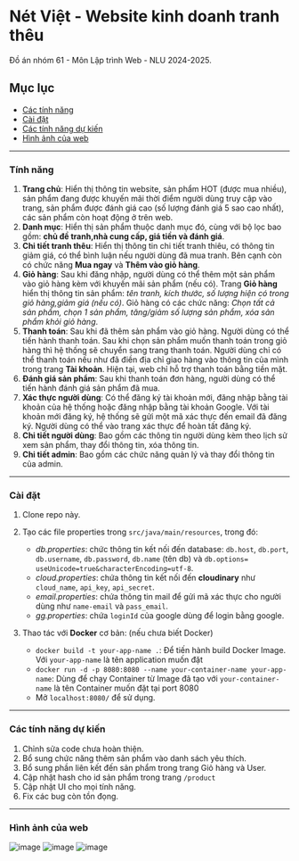 # Nét Việt - Website kinh doanh tranh thêu
Đồ án nhóm 61 - Môn Lập trình Web - NLU 2024-2025.

## Mục lục
- [Các tính năng](#tính-năng) 
- [Cài đặt](#cài-đặt)
- [Các tính năng dự kiến](#các-tính-năng-dự-kiến)
- [Hình ảnh của web](#hình-ảnh-của-web)
---
### Tính năng
1. **Trang chủ**: Hiển thị thông tin website, sản phẩm HOT (được mua nhiều), sản phẩm đang được khuyến mãi thời điểm người dùng truy cập vào trang, sản phẩm được đánh giá cao (số lượng đánh giá 5 sao cao nhất), các sản phẩm còn hoạt động ở trên web.
2. **Danh mục**: Hiển thị sản phẩm thuộc danh mục đó, cùng với bộ lọc bao gồm: **chủ đề tranh,nhà cung cấp, giá tiền và đánh giá**. 
3. **Chi tiết tranh thêu**: Hiển thị thông tin chi tiết tranh thiêu, có thông tin giảm giá, có thể bình luận nếu người dùng đã mua tranh. Bên cạnh còn có chức năng **Mua ngay** và **Thêm vào giỏ hàng**.
4. **Giỏ hàng**: Sau khi đăng nhập, người dùng có thể thêm một sản phẩm vào giỏ hàng kèm với khuyến mãi sản phẩm (nếu có). Trang **Giỏ hàng** hiển thị thông tin sản phẩm: _tên tranh, kích thước, số lượng hiện có trong giỏ hàng,giảm giá (nếu có)_. Giỏ hàng có các chức năng: _Chọn tất cả sản phẩm, chọn 1 sản phẩm, tăng/giảm số lượng sản phẩm, xóa sản phẩm khỏi giỏ hàng_.
5. **Thanh toán**: Sau khi đã thêm sản phẩm vào giỏ hàng. Người dùng có thể tiến hành thanh toán. Sau khi chọn sản phẩm muốn thanh toán trong giỏ hàng thì hệ thống sẽ chuyển sang trang thanh toán. Người dùng chỉ có thể thanh toán nếu như đã điền địa chỉ giao hàng vào thông tin của mình trong trang **Tài khoản**. Hiện tại, web chỉ hỗ trợ thanh toán bằng tiền mặt.
6. **Đánh giá sản phẩm**: Sau khi thanh toán đơn hàng, người dùng có thể tiến hành đánh giá sản phẩm đã mua.
7. **Xác thực người dùng**: Có thể đăng ký tài khoản mới, đăng nhập bằng tài khoản của hệ thống hoặc đăng nhập bằng tài khoản Google. Với tài khoản mới đăng ký, hệ thống sẽ gửi một mã xác thực đến email đã đăng ký. Người dùng có thể vào trang xác thực để hoàn tất đăng ký.
8. **Chi tiết người dùng**: Bao gồm các thông tin người dùng kèm theo lịch sử xem sản phẩm, thay đổi thông tin, xóa thông tin.
9. **Chi tiết admin**: Bao gồm các chức năng quản lý và thay đổi thông tin của admin.

---
### Cài đặt
1. Clone repo này.
2. Tạo các file properties trong `src/java/main/resources`, trong đó:
    - _db.properties_: chức thông tin kết nối đến database: `db.host`, `db.port`, `db.username`, `db.password`, `db.name` (tên db) và `db.options= useUnicode=true&characterEncoding=utf-8`.
    - _cloud.properties_: chứa thông tin kết nối đến **cloudinary** như `cloud_name`, `api_key`, `api_secret`.
    - _email.properties_: chứa thông tin mail để gửi mã xác thực cho người dùng như `name-email` và `pass_email`.
    - _gg.properties_: chứa `loginId` của google dùng để login bằng google.
      
3. Thao tác với **Docker** cơ bản: (nếu chưa biết Docker)
    - `docker build -t your-app-name .`: Để tiến hành build Docker Image. Với `your-app-name` là tên application muốn đặt
    - `docker run -d -p 8080:8080 --name your-container-name your-app-name`: Dùng để chạy Container từ Image đã tạo với `your-container-name` là tên Container muốn đặt tại port 8080
    - Mở `localhost:8080/` để sử dụng.

---
### Các tính năng dự kiến
1. Chỉnh sửa code chưa hoàn thiện.
2. Bổ sung chức năng thêm sản phẩm vào danh sách yêu thích.
3. Bổ sung phần liên kết đến sản phẩm trong trang Giỏ hàng và User.
4. Cập nhật hash cho id sản phẩm trong trang `/product`
5. Cập nhật UI cho mọi tính năng.
6. Fix các bug còn tồn đọng.

---
### Hình ảnh của web

![image](https://github.com/user-attachments/assets/7cfa7b1a-2362-4a1d-bf9d-3aaad46a4580)
![image](https://github.com/user-attachments/assets/c016b6df-73b8-4f89-8a8b-e97639d32ed6)
![image](https://github.com/user-attachments/assets/8f33d9f4-2db9-49e8-8471-35f391fea459)
